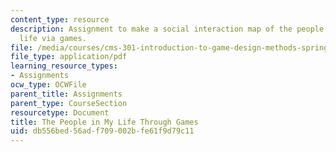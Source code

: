 ```yaml
---
content_type: resource
description: Assignment to make a social interaction map of the people in your daily
  life via games.
file: /media/courses/cms-301-introduction-to-game-design-methods-spring-2016/db556bed56adf709002bfe61f9d79c11_MITCMS_301S16_Assigment1.pdf
file_type: application/pdf
learning_resource_types:
- Assignments
ocw_type: OCWFile
parent_title: Assignments
parent_type: CourseSection
resourcetype: Document
title: The People in My Life Through Games
uid: db556bed-56ad-f709-002b-fe61f9d79c11
---
```

